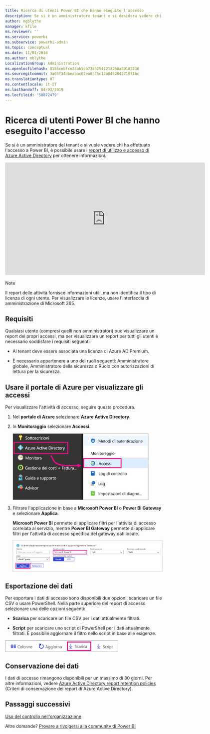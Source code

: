 ```yaml
---
title: Ricerca di utenti Power BI che hanno eseguito l'accesso
description: Se si è un amministratore tenant e si desidera vedere chi ha effettuato l'accesso a Power BI, è possibile usare i report d'uso e di accesso di Azure Active Directory per ottenere informazioni.
author: mgblythe
manager: kfile
ms.reviewer: ''
ms.service: powerbi
ms.subservice: powerbi-admin
ms.topic: conceptual
ms.date: 11/01/2018
ms.author: mblythe
LocalizationGroup: Administration
ms.openlocfilehash: 8186cebfce23ab5cb73862541213260a80182230
ms.sourcegitcommit: 3a05f34dbeabac62ea8c35c12a045284271971bc
ms.translationtype: HT
ms.contentlocale: it-IT
ms.lasthandoff: 04/03/2019
ms.locfileid: "58872479"
---
```

# <a name="find-power-bi-users-that-have-signed-in"></a>Ricerca di utenti Power BI che hanno eseguito l'accesso

Se si è un amministratore del tenant e si vuole vedere chi ha effettuato l'accesso a Power BI, è possibile usare i [report di utilizzo e accesso di Azure Active Directory](/azure/active-directory/reports-monitoring/concept-sign-ins) per ottenere informazioni.

<iframe width="640" height="360" src="https://www.youtube.com/embed/1AVgh9w9VM8?showinfo=0" frameborder="0" allowfullscreen></iframe>

> [!NOTE]
> Il report delle attività fornisce informazioni utili, ma non identifica il tipo di licenza di ogni utente. Per visualizzare le licenze, usare l'interfaccia di amministrazione di Microsoft 365.

## <a name="requirements"></a>Requisiti

Qualsiasi utente (compresi quelli non amministratori) può visualizzare un report dei propri accessi, ma per visualizzare un report per tutti gli utenti è necessario soddisfare i requisiti seguenti.

* Al tenant deve essere associata una licenza di Azure AD Premium.

* È necessario appartenere a uno dei ruoli seguenti: Amministratore globale, Amministratore della sicurezza o Ruolo con autorizzazioni di lettura per la sicurezza.

## <a name="use-the-azure-portal-to-view-sign-ins"></a>Usare il portale di Azure per visualizzare gli accessi

Per visualizzare l'attività di accesso, seguire questa procedura.

1. Nel **portale di Azure** selezionare **Azure Active Directory**.

1. In **Monitoraggio** selezionare **Accessi**.
   
    ![Accessi di Azure AD](media/service-admin-access-usage/azure-portal-sign-ins.png)

1. Filtrare l'applicazione in base a **Microsoft Power BI** o **Power BI Gateway** e selezionare **Applica**.

    **Microsoft Power BI** permette di applicare filtri per l'attività di accesso correlata al servizio, mentre **Power BI Gateway** permette di applicare filtri per l'attività di accesso specifica del gateway dati locale.
   
    ![Filtrare gli accessi](media/service-admin-access-usage/sign-in-filter.png)

## <a name="export-the-data"></a>Esportazione dei dati

Per esportare i dati di accesso sono disponibili due opzioni: scaricare un file CSV o usare PowerShell. Nella parte superiore del report di accesso selezionare una delle opzioni seguenti:

* **Scarica** per scaricare un file CSV per i dati attualmente filtrati.

* **Script** per scaricare uno script di PowerShell per i dati attualmente filtrati. È possibile aggiornare il filtro nello script in base alle esigenze.

![Scaricare un file CSV o uno script](media/service-admin-access-usage/download-sign-in-data-csv.png)

## <a name="data-retention"></a>Conservazione dei dati

I dati di accesso rimangono disponibili per un massimo di 30 giorni. Per altre informazioni, vedere [Azure Active Directory report retention policies](/azure/active-directory/reports-monitoring/reference-reports-data-retention) (Criteri di conservazione dei report di Azure Active Directory).

## <a name="next-steps"></a>Passaggi successivi

[Uso del controllo nell'organizzazione](service-admin-auditing.md)

Altre domande? [Provare a rivolgersi alla community di Power BI](https://community.powerbi.com/)


